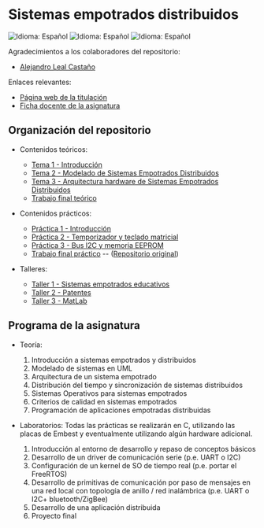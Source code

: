 # Sistemas empotrados distribuidos

![Idioma: Español](https://img.shields.io/badge/Idioma-Español-green.svg)
![Idioma: Español](https://img.shields.io/badge/Año_académico-2022/2023-blue.svg)
![Idioma: Español](https://img.shields.io/badge/Curso_académico-Primer_curso-blue.svg)

Agradecimientos a los colaboradores del repositorio:

- [Alejandro Leal Castaño](https://github.com/alejleal)

Enlaces relevantes:

- [Página web de la titulación](https://informatica.ucm.es/master-en-ingenieria-informatica)
- [Ficha docente de la asignatura](docs/fichaDocente.pdf)

## Organización del repositorio

- Contenidos teóricos:
  - [Tema 1 - Introducción](teoria/tema1_introduccion/)
  - [Tema 2 - Modelado de Sistemas Empotrados Distribuidos](teoria/tema2_modeladoUML)
  - [Tema 3 - Arquitectura hardware de Sistemas Empotrados Distribuidos](teoria/tema3_arquitecturaSED/)
  - [Trabajo final teórico](teoria/trabajoFinal_teoria/)

- Contenidos prácticos:
  - [Práctica 1 - Introducción](./practicas/practica1/)
  - [Práctica 2 -  Temporizador y teclado matricial](./practicas/practica2/)
  - [Práctica 3 - Bus I2C y memoria EEPROM](./practicas/Practica3/)
  - [Trabajo final práctico](practicas/trabajoFinal_practica/) -- ([Repositorio original](https://github.com/MarioInf-UCM/SED_trabajoFinal))

- Talleres:
  - [Taller 1 - Sistemas empotrados educativos](talleres/taller1_sistemasEmpotradosEducativos/)
  - [Taller 2 - Patentes](talleres/taller2_patentes/)
  - [Taller 3 - MatLab](talleres/taller3_matLab/)

## Programa de la asignatura

- Teoría:
  1. Introducción a sistemas empotrados y distribuidos
  2. Modelado de sistemas en UML
  3. Arquitectura de un sistema empotrado
  4. Distribución del tiempo y sincronización de sistemas distribuidos
  5. Sistemas Operativos para sistemas empotrados
  6. Criterios de calidad en sistemas empotrados
  7. Programación de aplicaciones empotradas distribuidas

- Laboratorios: Todas las prácticas se realizarán en C, utilizando las placas de Embest y eventualmente utilizando algún hardware adicional.
  1. Introducción al entorno de desarrollo y repaso de conceptos básicos
  2. Desarrollo de un driver de comunicación serie (p.e. UART o I2C)
  3. Configuración de un kernel de SO de tiempo real (p.e. portar el FreeRTOS)
  4. Desarrollo de primitivas de comunicación por paso de mensajes en una red local con topología de anillo / red inalámbrica (p.e. UART o I2C+ bluetooth/ZigBee)
  5. Desarrollo de una aplicación distribuida
  6. Proyecto final
